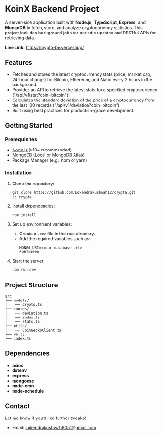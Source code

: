 # KoinX Backend Project

A server-side application built with **Node.js**, **TypeScript**, **Express**, and **MongoDB** to fetch, store, and analyze cryptocurrency statistics. This project includes background jobs for periodic updates and RESTful APIs for retrieving data.

**Live Link:** https://crypta-be.vercel.app/

## Features

- Fetches and stores the latest cryptocurrency stats (price, market cap, 24-hour change) for Bitcoin, Ethereum, and Matic every 2 hours in the background.
- Provides an API to retrieve the latest stats for a specified cryptocurrency ("/api/v1/stat?coin=bitcoin").
- Calculates the standard deviation of the price of a cryptocurrency from the last 100 records ("/api/v1/deviation?coin=bitcoin").
- Built using best practices for production-grade development.

## Getting Started

### Prerequisites

- [Node.js](https://nodejs.org/) (v18+ recommended)
- [MongoDB](https://www.mongodb.com/) (Local or MongoDB Atlas)
- Package Manager (e.g., npm or yarn)

### Installation

1. Clone the repository:

   ```bash
   git clone https://github.com/Lokendrakushwah12/crypta.git
   cd crypta
   ```

2. Install dependencies:

   ```bash
   npm install
   ```

3. Set up environment variables:

   - Create a `.env` file in the root directory.
   - Add the required variables such as:
     ```env
     MONGO_URI=<your-database-url>
     PORT=3000
     ```

4. Start the server:

   ```bash
   npm run dev
   ```

## Project Structure

```
src
├── models/
│   └── Crypto.ts
├── routes/
│   └── deviation.ts
│   └── index.ts
│   └── stats.ts
├── utils/
│   └── CoinGeckoClient.ts
├── db.ts
└── index.ts
```

## Dependencies

- **axios**
- **dotenv**
- **express**
- **mongoose**
- **node-cron**
- **node-schedule**

## Contact

Let me know if you’d like further tweaks!

- Email: Lokendrakushwah8051@gmail.com
